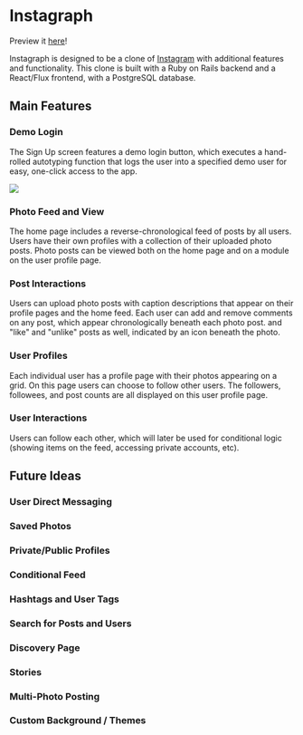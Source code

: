 # Instagraph

Preview it [here](https://instagraph-aa.herokuapp.com/#/)!

Instagraph is designed to be a clone of [Instagram](https://instagram.com) with additional features and functionality. This clone is built with a Ruby on Rails backend and a React/Flux frontend, with a PostgreSQL database.

## Main Features

### Demo Login

The Sign Up screen features a demo login button, which executes a hand-rolled autotyping function that logs the user into a specified demo user for easy, one-click access to the app.

![](https://s3-us-west-2.amazonaws.com/instagraph-aa/screenshots/demo_small.gif)

### Photo Feed and View

The home page includes a reverse-chronological feed of posts by all users.
Users have their own profiles with a collection of their uploaded photo posts. 
Photo posts can be viewed both on the home page and on a module on the user profile page.

### Post Interactions

Users can upload photo posts with caption descriptions that appear on their profile pages and the home feed. Each user can add and remove comments on any post, which appear chronologically beneath each photo post. and "like" and "unlike" posts as well, indicated by an icon beneath the photo.

### User Profiles

Each individual user has a profile page with their photos appearing on a grid. On this page users can choose to follow other users. The followers, followees, and post counts are all displayed on this user profile page.

### User Interactions

Users can follow each other, which will later be used for conditional logic (showing items on the feed, accessing private accounts, etc).

## Future Ideas

### User Direct Messaging

### Saved Photos

### Private/Public Profiles

### Conditional Feed

### Hashtags and User Tags

### Search for Posts and Users

### Discovery Page

### Stories

### Multi-Photo Posting

### Custom Background / Themes




